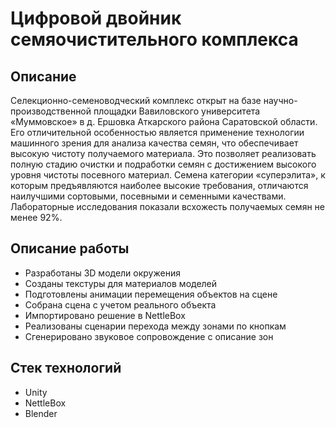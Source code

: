 # Цифровой двойник семяочистительного комплекса

## Описание
Селекционно-семеноводческий комплекс открыт на базе научно-производственной площадки Вавиловского университета «Муммовское» в д. Ершовка Аткарского района Саратовской области. Его отличительной особенностью является применение технологии машинного зрения для анализа качества семян, что обеспечивает высокую чистоту получаемого материала. Это позволяет реализовать полную стадию очистки и подработки семян с достижением высокого уровня чистоты посевного материал. Семена категории «суперэлита», к которым предъявляются наиболее высокие требования, отличаются наилучшими сортовыми, посевными и семенными качествами. Лабораторные исследования показали всхожесть получаемых семян не менее 92%.

## Описание работы
* Разработаны 3D модели окружения
* Созданы текстуры для материалов моделей
* Подготовлены анимации перемещения объектов на сцене
* Собрана сцена с учетом реального объекта
* Импортировано решение в NettleBox
* Реализованы сценарии перехода между зонами по кнопкам
* Сгенерировано звуковое сопровождение с описание зон
  
## Стек технологий
* Unity
* NettleBox
* Blender
